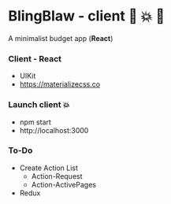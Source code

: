 # BlingBlaw - client :lips: :boom: :star2:
A minimalist budget app (**React**)

### Client - React
- UIKit
- https://materializecss.co

### Launch client :boom:
- npm start
- http://localhost:3000


### To-Do
- Create Action List 
    - Action-Request
    - Action-ActivePages
- Redux


